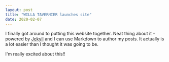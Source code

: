 ```yaml
---
layout: post
title: "WILLA TAVERNIER launches site"
date: 2020-02-07
---
```


I finally got around to putting this website together. Neat thing about it - powered by [Jekyll](http://jekyllrb.com) and I can use Markdown to author my posts. It actually is a lot easier than I thought it was going to be.

I'm really excited about this!!

